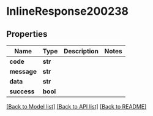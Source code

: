 # InlineResponse200238

## Properties
Name | Type | Description | Notes
------------ | ------------- | ------------- | -------------
**code** | **str** |  | 
**message** | **str** |  | 
**data** | **str** |  | 
**success** | **bool** |  | 

[[Back to Model list]](../README.md#documentation-for-models) [[Back to API list]](../README.md#documentation-for-api-endpoints) [[Back to README]](../README.md)

